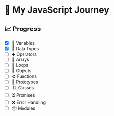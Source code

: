 # 🚀 My JavaScript Journey

## 📈 Progress
- [x] 🧩 Variables  
- [x] 🔢 Data Types  
- [ ] ➕ Operators  
- [ ] 🧮 Arrays  
- [ ] 🔁 Loops  
- [ ] 🧱 Objects  
- [ ] ⚙️ Functions  
- [ ] 🧬 Prototypes  
- [ ] 🏗️ Classes  
- [ ] ⏳ Promises  
- [ ] ❌ Error Handling  
- [ ] 📦 Modules
